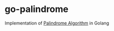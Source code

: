 # go-palindrome
Implementation of [Palindrome Algorithm](https://en.wikipedia.org/wiki/Palindrome) in Golang